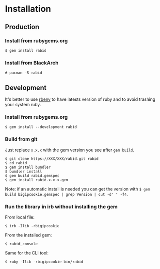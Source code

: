 # Installation

## Production

### Install from rubygems.org

```
$ gem install rabid
```

### Install from BlackArch

```
# pacman -S rabid
```

## Development

It's better to use [rbenv](https://github.com/rbenv/rbenv) to have latests version of ruby and to avoid trashing your system ruby.

### Install from rubygems.org

```
$ gem install --development rabid
```

### Build from git

Just replace `x.x.x` with the gem version you see after `gem build`.

```
$ git clone https://XXX/XXX/rabid.git rabid
$ cd rabid
$ gem install bundler
$ bundler install
$ gem build rabid.gemspec
$ gem install rabid-x.x.x.gem
```

Note: if an automatic install is needed you can get the version with `$ gem build bigipcookie.gemspec | grep Version | cut -d' ' -f4`.

### Run the library in irb without installing the gem

From local file:

```
$ irb -Ilib -rbigipcookie
```

From the installed gem:

```
$ rabid_console
```

Same for the CLI tool:

```
$ ruby -Ilib -rbigipcookie bin/rabid
```
